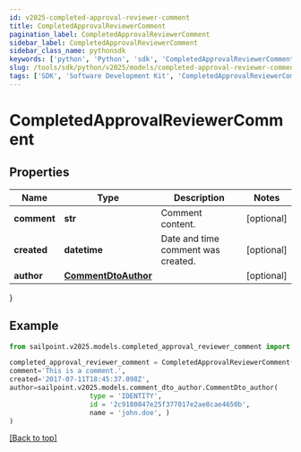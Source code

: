 ```yaml
---
id: v2025-completed-approval-reviewer-comment
title: CompletedApprovalReviewerComment
pagination_label: CompletedApprovalReviewerComment
sidebar_label: CompletedApprovalReviewerComment
sidebar_class_name: pythonsdk
keywords: ['python', 'Python', 'sdk', 'CompletedApprovalReviewerComment', 'V2025CompletedApprovalReviewerComment'] 
slug: /tools/sdk/python/v2025/models/completed-approval-reviewer-comment
tags: ['SDK', 'Software Development Kit', 'CompletedApprovalReviewerComment', 'V2025CompletedApprovalReviewerComment']
---
```


# CompletedApprovalReviewerComment


## Properties

Name | Type | Description | Notes
------------ | ------------- | ------------- | -------------
**comment** | **str** | Comment content. | [optional] 
**created** | **datetime** | Date and time comment was created. | [optional] 
**author** | [**CommentDtoAuthor**](comment-dto-author) |  | [optional] 
}

## Example

```python
from sailpoint.v2025.models.completed_approval_reviewer_comment import CompletedApprovalReviewerComment

completed_approval_reviewer_comment = CompletedApprovalReviewerComment(
comment='This is a comment.',
created='2017-07-11T18:45:37.098Z',
author=sailpoint.v2025.models.comment_dto_author.CommentDto_author(
                    type = 'IDENTITY', 
                    id = '2c9180847e25f377017e2ae8cae4650b', 
                    name = 'john.doe', )
)

```
[[Back to top]](#) 

